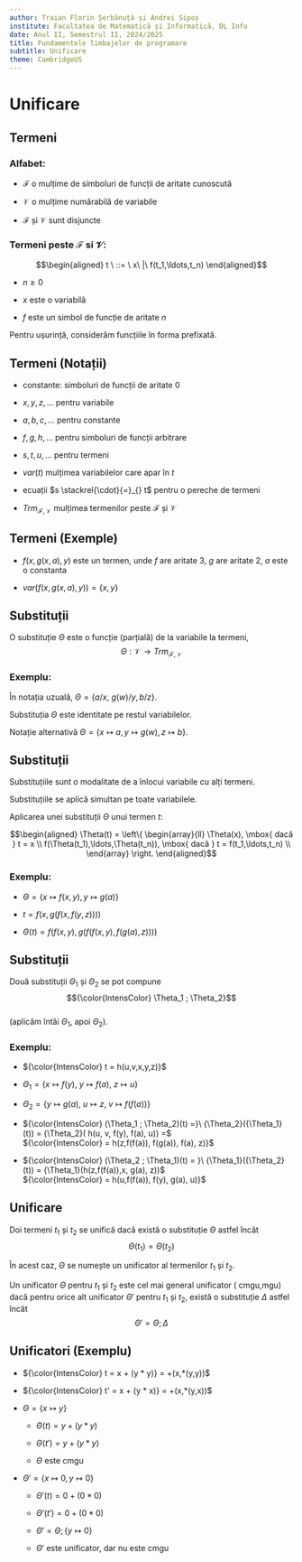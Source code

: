 ```yaml
---
author: Traian Florin Șerbănuță și Andrei Sipoș
institute: Facultatea de Matematică și Informatică, DL Info
date: Anul II, Semestrul II, 2024/2025
title: Fundamentele limbajelor de programare
subtitle: Unificare
theme: CambridgeUS
---
```


#  Unificare


## Termeni

### Alfabet:

-   $\mathcal{F}$ o mulțime de simboluri de funcții de aritate cunoscută

-   $\mathcal{V}$ o mulțime numărabilă de variabile

-   $\mathcal{F}$ și $\mathcal{V}$ sunt disjuncte

### Termeni peste $\mathcal{F}$ si $\mathcal{V}$:
$$\begin{aligned}
t \ ::= \ x\ |\ f(t_1,\ldots,t_n)
\end{aligned}$$

-   $n \geq 0$

-   $x$ este o variabilă

-   $f$ este un simbol de funcție de aritate $n$

Pentru ușurință, considerăm funcțiile în forma prefixată.

## Termeni (Notații)

-    constante: simboluri de funcții de aritate $0$

-   $x,y,z,\ldots$ pentru variabile

-   $a,b,c,\ldots$ pentru constante

-   $f,g,h,\ldots$ pentru simboluri de funcții arbitrare

-   $s,t,u,\ldots$ pentru termeni

-   $var(t)$ mulțimea variabilelor care apar în $t$

-   ecuații $s \stackrel{\cdot}{=}_{} t$ pentru o pereche de termeni

-   $Trm_{\mathcal{F,\mathcal{V}}}$ mulțimea termenilor peste
    $\mathcal{F}$ și $\mathcal{V}$

## Termeni (Exemple)

-   $f(x,g(x,a),y)$ este un termen, unde $f$ are aritate $3$, $g$ are
    aritate $2$, $a$ este o constanta

-   $var(f(x,g(x,a),y)) = \{x,y\}$


## Substituții

O substituție $\Theta$ este o funcție (parțială) de la variabile la
termeni,
$$\Theta: \mathcal{V} \to Trm_{\mathcal{F,\mathcal{V}}}$$

### Exemplu:

În notația uzuală, $\Theta = \{ a/x,\ g(w)/y, b/z\}$.

Substituția $\Theta$ este identitate pe restul variabilelor.

Notație alternativă
$\Theta = \{x \mapsto a, y \mapsto g(w), z \mapsto b\}$.

## Substituții

Substituțiile sunt o modalitate de a înlocui variabile cu alți termeni.

Substituțiile se aplică simultan pe toate variabilele.

Aplicarea unei substituții $\Theta$ unui termen $t$:

$$\begin{aligned}
\Theta(t) =
\left\{
    \begin{array}{ll}
        \Theta(x), \mbox{ dacă } t = x \\
        f(\Theta(t_1),\ldots,\Theta(t_n)), \mbox{ dacă } t = f(t_1,\ldots,t_n) \\
    \end{array}
\right.
\end{aligned}$$

### Exemplu:

-   $\Theta = \{x \mapsto f(x,y), y \mapsto g(a) \}$

-   $t = f(x,g(f(x,f(y,z))))$

-   $\Theta(t) = f(f(x,y),g(f(f(x,y),f(g(a),z))))$

## Substituții

Două substituții $\Theta_1$ și $\Theta_2$ se pot compune
$${\color{IntensColor} \Theta_1 ; \Theta_2}$$\
(aplicăm întâi $\Theta_1$, apoi $\Theta_2$).

### Exemplu:

-   ${\color{IntensColor} t = h(u,v,x,y,z)}$

-    $\Theta_1 = \{ x \mapsto f(y),\ y \mapsto f(a),\ z \mapsto u \}$

-    $\Theta_2 = \{y \mapsto g(a),\ u \mapsto z,\ v \mapsto f(f(a))\}$

-   ${\color{IntensColor} (\Theta_1 ; \Theta_2)(t) =}\  {\Theta_2}({\Theta_1}(t)) = {\Theta_2}( h(u, v, f(y), f(a), u)) =$\
    ${\color{IntensColor} = h(z,f(f(a)), f(g(a)), f(a), z)}$

-   ${\color{IntensColor} (\Theta_2 ; \Theta_1)(t) = }\ {\Theta_1}({\Theta_2}(t)) = {\Theta_1}(h(z,f(f(a)),x, g(a), z))$\
    ${\color{IntensColor} = h(u,f(f(a)), f(y), g(a), u)}$

## Unificare

Doi termeni $t_1$ și $t_2$ se unifică dacă există o substituție $\Theta$
astfel încât
$$\Theta(t_1) = \Theta(t_2)$$

În acest caz, $\Theta$ se numește un unificator al termenilor $t_1$ și
$t_2$.

Un unificator $\Theta$ pentru $t_1$ și $t_2$ este cel mai general
unificator ( cmgu,mgu) dacă pentru orice alt unificator $\Theta'$ pentru
$t_1$ și $t_2$, există o substituție $\Delta$ astfel încât
$$\Theta' = \Theta ; \Delta$$

## Unificatori (Exemplu)

-   ${\color{IntensColor} t = x + (y * y)} = +(x,*(y,y))$

-   ${\color{IntensColor} t' = x + (y * x)} = +(x,*(y,x))$

-   $\Theta = \{x \mapsto y\}$

    -   $\Theta(t) = y + (y * y)$

    -   $\Theta(t') = y + (y * y)$

    -   $\Theta$ este cmgu

-   $\Theta'= \{x \mapsto 0, y \mapsto 0\}$

    -   $\Theta'(t) = 0 + (0 * 0)$

    -   $\Theta'(t') = 0 + (0 * 0)$

    -   $\Theta' = \Theta ; \{y \mapsto 0\}$

    -   $\Theta'$ este unificator, dar nu este cmgu
